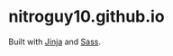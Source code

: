 # nitroguy10.github.io

Built with [Jinja](https://jinja.palletsprojects.com/en/3.0.x/) and [Sass](https://sass-lang.com/).
